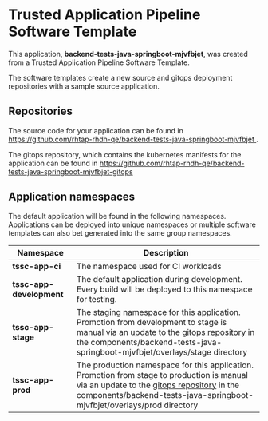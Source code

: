 # Trusted Application Pipeline Software Template

This application, **backend-tests-java-springboot-mjvfbjet**, was created from a Trusted Application Pipeline Software Template.

The software templates create a new source and gitops deployment repositories with a sample source application. 

## Repositories

The source code for your application can be found in [https://github.com/rhtap-rhdh-qe/backend-tests-java-springboot-mjvfbjet ](https://github.com/rhtap-rhdh-qe/backend-tests-java-springboot-mjvfbjet ).
 
The gitops repository, which contains the kubernetes manifests for the application can be found in 
[https://github.com/rhtap-rhdh-qe/backend-tests-java-springboot-mjvfbjet-gitops ](https://github.com/rhtap-rhdh-qe/backend-tests-java-springboot-mjvfbjet-gitops ) 

## Application namespaces 

The default application will be found in the following namespaces. Applications can be deployed into unique namespaces or multiple software templates can also bet generated into the same group namespaces.  

|  Namespace   |  Description   |  
| -------- | -------- |
| **tssc-app-ci** | The namespace used for CI workloads |
| **tssc-app-development** | The default application during development. Every build will be deployed to this namespace for testing. |
| **tssc-app-stage** | The staging namespace for this application. Promotion from development to stage is manual via an update to the [gitops repository](https://github.com/rhtap-rhdh-qe/backend-tests-java-springboot-mjvfbjet-gitops ) in the components/backend-tests-java-springboot-mjvfbjet/overlays/stage directory |
| **tssc-app-prod** | The production namespace for this application. Promotion from stage to production is manual via an update to the [gitops repository](https://github.com/rhtap-rhdh-qe/backend-tests-java-springboot-mjvfbjet-gitops ) in the components/backend-tests-java-springboot-mjvfbjet/overlays/prod directory |